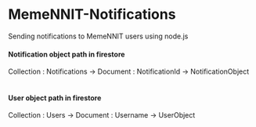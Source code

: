 # MemeNNIT-Notifications
Sending notifications to MemeNNIT users using node.js

#### Notification object path in firestore
Collection : Notifications -> Document : NotificationId -> NotificationObject
<br>
<br>

#### User object path in firestore
Collection : Users -> Document : Username -> UserObject
